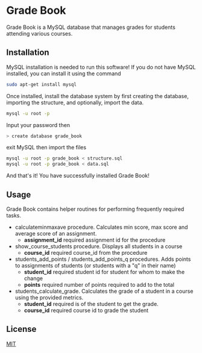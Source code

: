 # Grade Book

Grade Book is a MySQL database that manages grades for students attending various courses.

## Installation
MySQL installation is needed to run this software!
If you do not have MySQL installed, you can install it using the command

```bash
sudo apt-get install mysql
```
Once installed, install the database system by first creating the database, importing the structure, and optionally, import the data.
```bash
mysql -u root -p
```
Input your password then
```bash
> create database grade_book
```
exit MySQL then import the files
```bash
mysql -u root -p grade_book < structure.sql
mysql -u root -p grade_book < data.sql
```
And that's it! You have successfully installed Grade Book!

## Usage

Grade Book contains helper routines for performing frequently required tasks.
* calculateminmaxave procedure. Calculates min score, max score and average score of an assignment.
    + **assignment_id** required assignment id for the procedure
* show_course_students procedure. Displays all students in a course
    + **course_id** required course_id from the procedure
* students_add_points / students_add_points_q procedures. Adds points to assignments of students (or students with a "q" in their name)
    + **student_id** required student id for student for whom to make the change
    + **points** required number of points required to add to the total
* students_calculate_grade. Calculates the grade of a student in a course using the provided metrics.
    + **student_id** required is of the student to get the grade.
    + **course_id** required course id to grade the student
## License

[MIT](https://choosealicense.com/licenses/mit/)